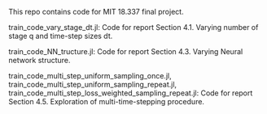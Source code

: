 This repo contains code for MIT 18.337 final project. 


train_code_vary_stage_dt.jl: 
Code for report Section 4.1. Varying number of stage q and time-step sizes dt.

train_code_NN_tructure.jl:
Code for report Section 4.3. Varying Neural network structure.

train_code_multi_step_uniform_sampling_once.jl, 
train_code_multi_step_uniform_sampling_repeat.jl, 
train_code_multi_step_loss_weighted_sampling_repeat.jl: 
Code for report Section 4.5. Exploration of multi-time-stepping procedure. 